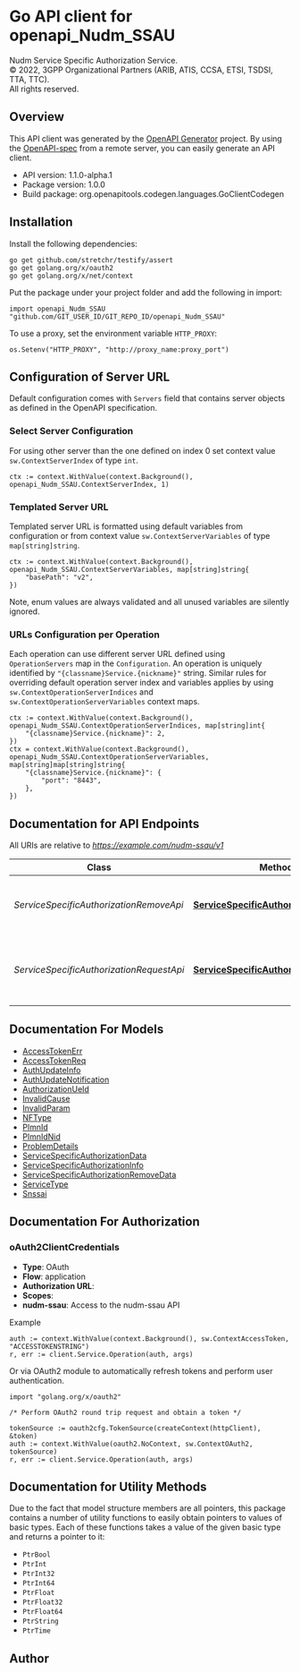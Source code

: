 # Go API client for openapi_Nudm_SSAU

Nudm Service Specific Authorization Service.  
© 2022, 3GPP Organizational Partners (ARIB, ATIS, CCSA, ETSI, TSDSI, TTA, TTC).  
All rights reserved.


## Overview
This API client was generated by the [OpenAPI Generator](https://openapi-generator.tech) project.  By using the [OpenAPI-spec](https://www.openapis.org/) from a remote server, you can easily generate an API client.

- API version: 1.1.0-alpha.1
- Package version: 1.0.0
- Build package: org.openapitools.codegen.languages.GoClientCodegen

## Installation

Install the following dependencies:

```shell
go get github.com/stretchr/testify/assert
go get golang.org/x/oauth2
go get golang.org/x/net/context
```

Put the package under your project folder and add the following in import:

```golang
import openapi_Nudm_SSAU "github.com/GIT_USER_ID/GIT_REPO_ID/openapi_Nudm_SSAU"
```

To use a proxy, set the environment variable `HTTP_PROXY`:

```golang
os.Setenv("HTTP_PROXY", "http://proxy_name:proxy_port")
```

## Configuration of Server URL

Default configuration comes with `Servers` field that contains server objects as defined in the OpenAPI specification.

### Select Server Configuration

For using other server than the one defined on index 0 set context value `sw.ContextServerIndex` of type `int`.

```golang
ctx := context.WithValue(context.Background(), openapi_Nudm_SSAU.ContextServerIndex, 1)
```

### Templated Server URL

Templated server URL is formatted using default variables from configuration or from context value `sw.ContextServerVariables` of type `map[string]string`.

```golang
ctx := context.WithValue(context.Background(), openapi_Nudm_SSAU.ContextServerVariables, map[string]string{
	"basePath": "v2",
})
```

Note, enum values are always validated and all unused variables are silently ignored.

### URLs Configuration per Operation

Each operation can use different server URL defined using `OperationServers` map in the `Configuration`.
An operation is uniquely identified by `"{classname}Service.{nickname}"` string.
Similar rules for overriding default operation server index and variables applies by using `sw.ContextOperationServerIndices` and `sw.ContextOperationServerVariables` context maps.

```golang
ctx := context.WithValue(context.Background(), openapi_Nudm_SSAU.ContextOperationServerIndices, map[string]int{
	"{classname}Service.{nickname}": 2,
})
ctx = context.WithValue(context.Background(), openapi_Nudm_SSAU.ContextOperationServerVariables, map[string]map[string]string{
	"{classname}Service.{nickname}": {
		"port": "8443",
	},
})
```

## Documentation for API Endpoints

All URIs are relative to *https://example.com/nudm-ssau/v1*

Class | Method | HTTP request | Description
------------ | ------------- | ------------- | -------------
*ServiceSpecificAuthorizationRemoveApi* | [**ServiceSpecificAuthorizationRemoval**](docs/ServiceSpecificAuthorizationRemoveApi.md#servicespecificauthorizationremoval) | **Post** /{ueIdentity}/{serviceType}/remove | Remove the authorization of specific service&#39;s configuration.
*ServiceSpecificAuthorizationRequestApi* | [**ServiceSpecificAuthorization**](docs/ServiceSpecificAuthorizationRequestApi.md#servicespecificauthorization) | **Post** /{ueIdentity}/{serviceType}/authorize | Authorization for the Service specific parameters in the request.


## Documentation For Models

 - [AccessTokenErr](docs/AccessTokenErr.md)
 - [AccessTokenReq](docs/AccessTokenReq.md)
 - [AuthUpdateInfo](docs/AuthUpdateInfo.md)
 - [AuthUpdateNotification](docs/AuthUpdateNotification.md)
 - [AuthorizationUeId](docs/AuthorizationUeId.md)
 - [InvalidCause](docs/InvalidCause.md)
 - [InvalidParam](docs/InvalidParam.md)
 - [NFType](docs/NFType.md)
 - [PlmnId](docs/PlmnId.md)
 - [PlmnIdNid](docs/PlmnIdNid.md)
 - [ProblemDetails](docs/ProblemDetails.md)
 - [ServiceSpecificAuthorizationData](docs/ServiceSpecificAuthorizationData.md)
 - [ServiceSpecificAuthorizationInfo](docs/ServiceSpecificAuthorizationInfo.md)
 - [ServiceSpecificAuthorizationRemoveData](docs/ServiceSpecificAuthorizationRemoveData.md)
 - [ServiceType](docs/ServiceType.md)
 - [Snssai](docs/Snssai.md)


## Documentation For Authorization



### oAuth2ClientCredentials


- **Type**: OAuth
- **Flow**: application
- **Authorization URL**: 
- **Scopes**: 
 - **nudm-ssau**: Access to the nudm-ssau API

Example

```golang
auth := context.WithValue(context.Background(), sw.ContextAccessToken, "ACCESSTOKENSTRING")
r, err := client.Service.Operation(auth, args)
```

Or via OAuth2 module to automatically refresh tokens and perform user authentication.

```golang
import "golang.org/x/oauth2"

/* Perform OAuth2 round trip request and obtain a token */

tokenSource := oauth2cfg.TokenSource(createContext(httpClient), &token)
auth := context.WithValue(oauth2.NoContext, sw.ContextOAuth2, tokenSource)
r, err := client.Service.Operation(auth, args)
```


## Documentation for Utility Methods

Due to the fact that model structure members are all pointers, this package contains
a number of utility functions to easily obtain pointers to values of basic types.
Each of these functions takes a value of the given basic type and returns a pointer to it:

* `PtrBool`
* `PtrInt`
* `PtrInt32`
* `PtrInt64`
* `PtrFloat`
* `PtrFloat32`
* `PtrFloat64`
* `PtrString`
* `PtrTime`

## Author



